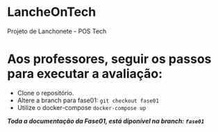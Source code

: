 # LancheOnTech
Projeto de Lanchonete - POS Tech

# Aos professores, seguir os passos para executar a avaliação:
- Clone o repositório.
- Altere a branch para fase01: `git checkout fase01`
- Utilize o docker-compose `docker-compose up`

***Toda a documentação da Fase01, está diponível na branch: `fase01`***
